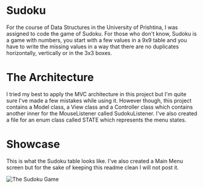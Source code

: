 # Sudoku
For the course of Data Structures in the University of Prishtina, I was assigned to code the game of Sudoku. For those who don't know, Sudoku is a game with numbers, you start with a few values in a 9x9 table and you have to write the missing values in a way that there are no duplicates horizontally, vertically or in the 3x3 boxes.

# The Architecture
I tried my best to apply the MVC architecture in this project but I'm quite sure I've made a few mistakes while using it. However though, this project contains a Model class, a View class and a Controller class which contains another inner for the MouseListener called SudokuListener. I've also created a file for an enum class called STATE which represents the menu states.

# Showcase
This is what the Sudoku table looks like. I've also created a Main Menu screen but for the sake of keeping this readme clean I will not post it.

![The Sudoku Game](https://i.imgur.com/wtCJY2p.png "In-Game")
